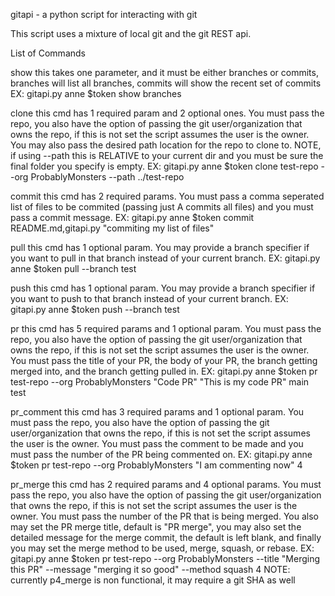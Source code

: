 gitapi - a python script for interacting with git

This script uses a mixture of local git and the git REST api.

List of Commands

show
this takes one parameter, and it must be either branches or commits, branches will list all branches, commits will show the recent set of commits
EX: gitapi.py anne $token show branches

clone
this cmd has 1 required param and 2 optional ones.  You must pass the repo, you also have the option of passing the git user/organization that owns the repo, if this is not set the script assumes the user is the owner. You may also pass the desired path location for the repo to clone to. NOTE, if using --path this is RELATIVE to your current dir and you must be sure the final folder you specify is empty.
EX: gitapi.py anne $token clone test-repo --org ProbablyMonsters --path ../test-repo

commit
this cmd has 2 required params. You must pass a comma seperated list of files to be commited (passing just A commits all files) and you must pass a commit message.
EX: gitapi.py anne $token commit README.md,gitapi.py "commiting my list of files"

pull
this cmd has 1 optional param. You may provide a branch specifier if you want to pull in that branch instead of your current branch.
EX: gitapi.py anne $token pull --branch test

push
this cmd has 1 optional param. You may provide a branch specifier if you want to push to that branch instead of your current branch.
EX: gitapi.py anne $token push --branch test

pr
this cmd has 5 required params and 1 optional param. You must pass the repo, you also have the option of passing the git user/organization that owns the repo, if this is not set the script assumes the user is the owner. You must pass the title of your PR, the body of your PR, the branch getting merged into, and the branch getting pulled in.
EX: gitapi.py anne $token pr test-repo --org ProbablyMonsters "Code PR" "This is my code PR" main test

pr_comment
this cmd has 3 required params and 1 optional param. You must pass the repo, you also have the option of passing the git user/organization that owns the repo, if this is not set the script assumes the user is the owner. You must pass the comment to be made and you must pass the number of the PR being commented on.
EX: gitapi.py anne $token pr test-repo --org ProbablyMonsters "I am commenting now" 4

pr_merge
this cmd has 2 required params and 4 optional params. You must pass the repo, you also have the option of passing the git user/organization that owns the repo, if this is not set the script assumes the user is the owner. You must pass the number of the PR that is being merged. You also may set the PR merge title, default is "PR merge", you may also set the detailed message for the merge commit, the default is left blank, and finally you may set the merge method to be used, merge, squash, or rebase.
EX: gitapi.py anne $token pr test-repo --org ProbablyMonsters --title "Merging this PR" --message "merging it so good" --method squash 4
NOTE: currently p4_merge is non functional, it may require a git SHA as well
